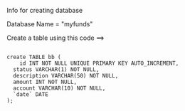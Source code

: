 Info for creating database

Database Name = "myfunds"

Create a table using this code ==>

<code>
create TABLE bb (
	id INT NOT NULL UNIQUE PRIMARY KEY AUTO_INCREMENT,
  status VARCHAR(1) NOT NULL,
  description VARCHAR(50) NOT NULL,
  amount INT NOT NULL,
  account VARCHAR(10) NOT NULL,
  `date` DATE
);
</code>
